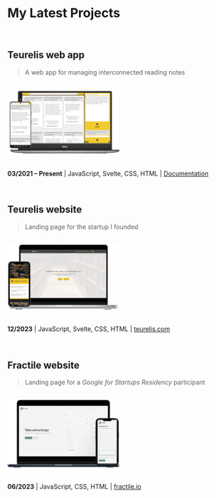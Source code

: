 # My Latest Projects

<br />

## Teurelis web app

> A web app for managing interconnected reading notes

<br />
<a href="https://github.com/m-kupiec/portfolio/blob/main/teurelis-app/README.md">
  <img alt="Teurelis" src="./teurelis-app/assets/mockup.png" width="50%">
</a>

<br/>
<br/>

**03/2021 – Present** | JavaScript, Svelte, CSS, HTML | [Documentation](https://github.com/m-kupiec/portfolio/blob/main/teurelis-app/README.md)

<br/>

## Teurelis website

> Landing page for the startup I&nbsp;founded

<br />
<a href="https://teurelis.com/">
  <img alt="Teurelis" src="./teurelis-website/assets/mockup.png" width="50%">
</a>

<br/>
<br/>

**12/2023** | JavaScript, Svelte, CSS, HTML | [teurelis.com](https://teurelis.com/)

<br/>

## Fractile website

> Landing page for a *Google for Startups Residency* participant

<br />
<a href="https://fractile.io/">
  <img alt="Fractile" src="./fractile-website/assets/mockup.png" width="50%">
</a>

<br/>
<br/>

**06/2023** | JavaScript, CSS, HTML | [fractile.io](https://fractile.io/)

<br />
